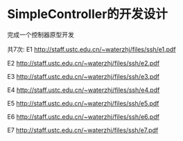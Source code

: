 # SimpleController的开发设计
完成一个控制器原型开发

共7次:
E1 http://staff.ustc.edu.cn/~waterzhj/files/ssh/e1.pdf

E2 http://staff.ustc.edu.cn/~waterzhj/files/ssh/e2.pdf

E3 http://staff.ustc.edu.cn/~waterzhj/files/ssh/e3.pdf

E4 http://staff.ustc.edu.cn/~waterzhj/files/ssh/e4.pdf

E5 http://staff.ustc.edu.cn/~waterzhj/files/ssh/e5.pdf

E6 http://staff.ustc.edu.cn/~waterzhj/files/ssh/e6.pdf

E7 http://staff.ustc.edu.cn/~waterzhj/files/ssh/e7.pdf

